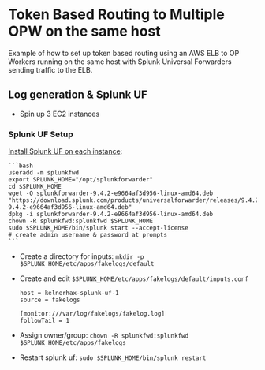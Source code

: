# Token Based Routing to Multiple OPW on the same host

Example of how to set up token based routing using an AWS ELB to OP Workers running on the same  host with Splunk Universal Forwarders sending traffic to the ELB.

## Log generation & Splunk UF

- Spin up 3 EC2 instances

### Splunk UF Setup

[Install Splunk UF on each instance](https://help.splunk.com/en/splunk-enterprise/forward-and-process-data/universal-forwarder-manual/9.4/install-the-universal-forwarder/install-a-nix-universal-forwarder#bfa92018_7238_476c_8351_2dd1ee65ef8c__Install_the_universal_forwarder_on_Linux):

    ```bash
    useradd -m splunkfwd
    export SPLUNK_HOME="/opt/splunkforwarder"
    cd $SPLUNK_HOME
    wget -O splunkforwarder-9.4.2-e9664af3d956-linux-amd64.deb "https://download.splunk.com/products/universalforwarder/releases/9.4.2/linux/splunkforwarder-9.4.2-e9664af3d956-linux-amd64.deb"
    dpkg -i splunkforwarder-9.4.2-e9664af3d956-linux-amd64.deb
    chown -R splunkfwd:splunkfwd $SPLUNK_HOME
    sudo $SPLUNK_HOME/bin/splunk start --accept-license
    # create admin username & password at prompts
    ```

- Create a directory for inputs: `mkdir -p $SPLUNK_HOME/etc/apps/fakelogs/default`
- Create and edit `$SPLUNK_HOME/etc/apps/fakelogs/default/inputs.conf`

    ```
    host = kelnerhax-splunk-uf-1
    source = fakelogs

    [monitor:///var/log/fakelogs/fakelog.log]
    followTail = 1
    ```

- Assign owner/group: `chown -R splunkfwd:splunkfwd $SPLUNK_HOME/etc/apps/fakelogs`
- Restart splunk uf: `sudo $SPLUNK_HOME/bin/splunk restart`
